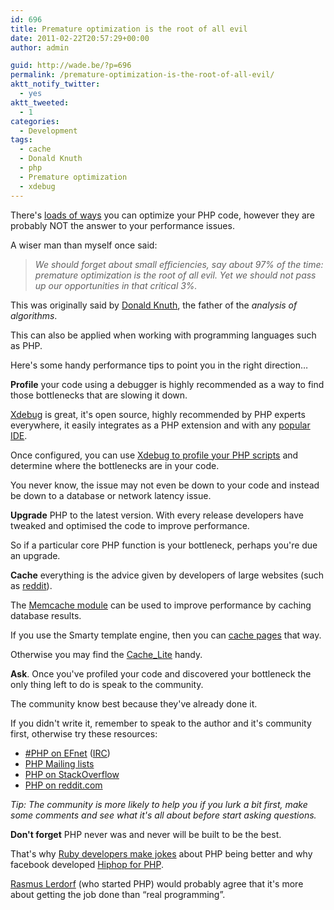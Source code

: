 ```yaml
---
id: 696
title: Premature optimization is the root of all evil
date: 2011-02-22T20:57:29+00:00
author: admin

guid: http://wade.be/?p=696
permalink: /premature-optimization-is-the-root-of-all-evil/
aktt_notify_twitter:
  - yes
aktt_tweeted:
  - 1
categories:
  - Development
tags:
  - cache
  - Donald Knuth
  - php
  - Premature optimization
  - xdebug
---
```

<p class="lead">
  There's <a href="/50-php-optimisation-tips-revisited">loads of ways</a> you can optimize your PHP code, however they are probably NOT the answer to your performance issues.
</p>

A wiser man than myself once said:

> _We should forget about small efficiencies, say about 97% of the time: premature optimization is the root of all evil. Yet we should not pass up our opportunities in that critical 3%._

This was originally said by [Donald Knuth](http://en.wikipedia.org/wiki/Donald_Knuth), the father of the _analysis of algorithms_.

This can also be applied when working with programming languages such as PHP.

Here's some handy performance tips to point you in the right direction&#8230;

<!--more-->

**Profile** your code using a debugger is highly recommended as a way to find those bottlenecks that are slowing it down.

[Xdebug](http://xdebug.org) is great, it's open source, highly recommended by PHP experts everywhere, it easily integrates as a PHP extension and with any [popular IDE](http://www.ibm.com/developerworks/opensource/library/os-php-ide/index.html).

Once configured, you can use [Xdebug to profile your PHP scripts](http://www.xdebug.org/docs/profiler) and determine where the bottlenecks are in your code.

You never know, the issue may not even be down to your code and instead be down to a database or network latency issue.

**Upgrade** PHP to the latest version. With every release developers have tweaked and optimised the code to improve performance.

So if a particular core PHP function is your bottleneck, perhaps you're due an upgrade.

**Cache** everything is the advice given by developers of large websites (such as [reddit](http://highscalability.com/blog/2010/5/17/7-lessons-learned-while-building-reddit-to-270-million-page.html)).

The [Memcache module](http://php.net/memcache) can be used to improve performance by caching database results.

If you use the Smarty template engine, then you can [cache pages](http://www.smarty.net/docsv2/en/caching.tpl) that way.

Otherwise you may find the [Cache_Lite](http://pear.php.net/package/Cache_Lite) handy.

**Ask**. Once you've profiled your code and discovered your bottleneck the only thing left to do is speak to the community.

The community know best because they've already done it.

If you didn't write it, remember to speak to the author and it's community first, otherwise try these resources:

  * [#PHP on EFnet](http://chat.efnet.org/) ([IRC](irc://irc.efnet.org/php))
  * [PHP Mailing lists](http://php.net/mailing-lists.php)
  * [PHP on StackOverflow](http://stackoverflow.com/questions/tagged/php)
  * [PHP on reddit.com](http://www.reddit.com/r/PHP/)

_Tip: The community is more likely to help you if you lurk a bit first, make some comments and see what it's all about before start asking questions._

**Don't forget** PHP never was and never will be built to be the best.

That's why [Ruby developers make jokes](http://najafali.com/php-is-better-than-ruby.html) about PHP being better and why facebook developed [Hiphop for PHP](http://en.wikipedia.org/wiki/HipHop_for_PHP).

[Rasmus Lerdorf](http://en.wikipedia.org/wiki/Rasmus_Lerdorf) (who started PHP) would probably agree that it's more about getting the job done than &#8220;real programming&#8221;.